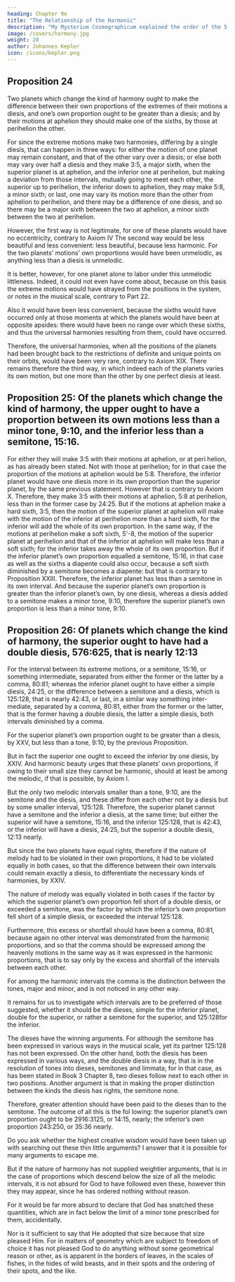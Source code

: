 ```yaml
---
heading: Chapter 9e
title: "The Relationship of the Harmonic"
description: "My Mysterium Cosmographicum explained the order of the 5 solids in the world"
image: /covers/harmony.jpg
weight: 28
author: Johannes Kepler
icon: /icons/kepler.png
---
```




## Proposition 24

Two planets which change the kind of harmony ought to make the difference between their own proportions of the extremes of their motions a diesis, and one’s own proportion ought to be greater than a diesis; and by their motions at aphelion they should make one of the sixths, by those at perihelion the other.

For since the extreme motions make two harmonies, differing by a single diesis, that can happen in three ways: for either the motion of one planet may remain constant, and that of the other vary over a diesis; or else both may vary over half a diesis and they make 3:5, a major sixth, when the superior planet is at aphelion, and the inferior one at perihelion, but making a deviation from those intervals, mutually going to meet each other, the superior up to perihelion, the inferior down to aphelion, they may make 5:8, a minor sixth; or last, one may vary its motion more than the other from aphelion to perihelion, and there may be a difference of one diesis, and so there may be a major sixth between the two at aphelion, a minor sixth between the two at perihelion. 

However, the first way is not legitimate, for one of these planets would have no eccentricity, contrary to Axiom IV The second way would be less beautiful and less convenient: less beautiful, because less harmonic. For the two planets’ motions’ own proportions would have been unmelodic, as anything less than a diesis is unmelodic. 

It is better, however, for one planet alone to labor under this unmelodic littleness. Indeed, it could not even have come about, because on this basis the extreme motions would have strayed from the positions in the system, or notes
in the musical scale, contrary to Part 22.

Also it would have been less convenient, because the sixths would have occurred only at those moments at which the
planets would have been at opposite apsides: there would have been no range
over which these sixths, and thus the universal harmonies resulting from them,
could have occurred. 

Therefore, the universal harmonies, when all the positions of the planets had been brought back to the restrictions of definite and unique points on their orbits, would have been very rare, contrary to Axiom XIX. There
remains therefore the third way, in which indeed each of the planets varies its
own motion, but one more than the other by one perfect diesis at least.


## Proposition 25: Of the planets which change the kind of harmony, the upper ought to have a proportion between its own motions less than a minor tone, 9:10, and the inferior less than a semitone, 15:16.

For either they will make 3:5 with their motions at aphelion, or at peri­
helion, as has already been stated. Not with those at perihelion; for in that case
the proportion of the motions at aphelion would be 5:8. Therefore, the inferior
planet would have one diesis more in its own proportion than the superior planet,
by the same previous statement. However that is contrary to Axiom X. Therefore,
they make 3:5 with their motions at aphelion, 5:8 at perihelion, less than in
the former case by 24:25. But if the motions at aphelion make a hard sixth,
3:5, then the motion of the superior planet at aphelion will make with the motion of the inferior at perihelion more than a hard sixth, for the inferior will add the whole of its own proportion. In the same way, if the motions at perihelion
make a soft sixth, 5'-8, the motion of the superior planet at perihelion and that
of the inferior at aphelion will make less than a soft sixth; for the inferior takes
away the whole of its own proportion. But if the inferior planet’s own proportion
equalled a semitone, 15:16, in that case as well as the sixths a diapente could
also occur, because a soft sixth diminished by a semitone becomes a diapente:
but that is contrary to Proposition XXIII. Therefore, the inferior planet has
less than a semitone in its own interval. And because the superior planet’s own
proportion is greater than the inferior planet’s own, by one diesis, whereas a
diesis added to a semitone makes a minor tone, 9:10, therefore the superior planet’s
own proportion is less than a minor tone, 9:10.


## Proposition 26: Of planets which change the kind of harmony, the superior ought to have had a double diesis, 576:625, that is nearly 12:13

For the interval between its extreme motions, or a semitone, 15:16, or something intermediate, separated from either the former or the latter by a comma, 80:81; whereas the inferior planet ought to have either a simple diesis,
24:25, or the difference between a semitone and a diesis, which is
125:128, that is nearly 42:43, or last, in a similar way something inter­
mediate, separated by a comma, 80:81, either from the former or the
latter, that is the former having a double diesis, the latter a simple
diesis, both intervals diminished by a comma.

For the superior planet’s own proportion ought to be greater than a diesis, by XXV, but less than a tone, 9:10, by the previous Proposition. 

But in fact the superior one ought to exceed the inferior by one diesis, by XXIV. And harmonic beauty urges that these planets’ oxvn proportions, if owing to their small size they cannot be harmonic, should at least be among the melodic, if that is possible, by Axiom I. 

But the only two melodic intervals smaller than a tone, 9:10, are the semitone and the diesis, and these differ from each other not by a diesis but by some smaller interval, 125:128. Therefore, the superior planet cannot have a semitone and the inferior a diesis, at the same time; but either the superior will have a semitone, 15:16, and the inferior 125:128, that is 42:43, or the inferior will have a diesis, 24:25, but the superior a double diesis, 12:13 nearly. 

But since the two planets have equal rights, therefore if the nature of melody had to be violated in their own proportions, it had to be violated equally in both cases, so that the difference between their own intervals could remain exactly a diesis, to differentiate the necessary kinds of harmonies, by XXIV. 

The nature of melody was equally violated in both cases if the factor by which the superior planet’s own proportion fell short of a double diesis, or exceeded a semitone, was the factor by which the inferior’s own proportion fell short of
a simple diesis, or exceeded the interval 125:128.

Furthermore, this excess or shortfall should have been a comma, 80:81, because again no other interval was demonstrated from the harmonic proportions, and so that the comma should be expressed among the heavenly motions in the same way as it was expressed in the harmonic proportions, that is to say only by the excess and shortfall of the intervals between each other. 

For among the harmonic intervals the comma is the distinction between the tones, major and minor, and is not noticed in any other way. 

It remains for us to investigate which intervals are to be preferred of those suggested, whether it should be the dieses, simple for the inferior planet, double for the superior, or rather a semitone for the superior, and 125:128for the inferior. 

The dieses have the winning arguments. For although the semitone has been expressed in various ways in the musical scale, yet its partner 125:128 has not been expressed. On the other hand, both the diesis has been expressed
in various ways, and the double diesis in a way, that is in the resolution of tones into dieses, semitones and limmata; for in that case, as has been stated in Book 3 Chapter 8, two dieses follow next to each other in two positions.
Another argument is that in making the proper distinction between the kinds
the diesis has rights, the semitone none.

Therefore, greater attention should have been paid to the dieses than to the semitone. The outcome of all this is the fol
lowing: the superior planet’s own proportion ought to be 2916:3125, or 14:15, nearly; the inferior’s own proportion 243:250, or 35:36 nearly. 

Do you ask whether the highest creative wisdom would have been taken up with searching out these thin little arguments? I answer that it is possible for many arguments to escape me.

But if the nature of harmony has not supplied weightier arguments, that is in the case of proportions which descend below the size of all the melodic intervals, it is not absurd for God to have followed even these, however thin they
may appear, since he has ordered nothing without reason.

For it would be far more absurd to declare that God has snatched these quantities, which are in fact below the limit of a minor tone prescribed for them, accidentally. 

Nor is it sufficient to say that He adopted that size because that size pleased Him. For in matters of geometry which are
subject to freedom of choice it has not pleased God to do anything without some geometrical reason or other, as is apparent in the borders of leaves, in the scales of fishes, in the hides of wild beasts, and in their spots and the ordering of their spots, and the like.
